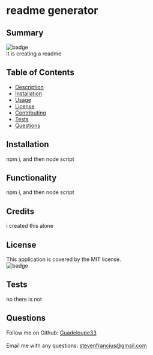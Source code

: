 

# readme generator

## Summary
![badge](https://img.shields.io/badge/license-MIT-blue)<br />
it is creating a readme 

## Table of Contents
- [Description](#description)
- [Installation](#installation)
- [Usage](#usage)
- [License](#license)
- [Contributing](#contributing)
- [Tests](#tests)
- [Questions](#questions)

## Installation
npm i, and then node script

## Functionality
npm i, and then node script

## Credits
i created this alone 

## License
This application is covered by the MIT license. 
<br />
![badge](https://img.shields.io/badge/license-MIT-blue)

## Tests
no there is not

## Questions
Follow me on Github: [Guadeloupe33](https://github.com/Guadeloupe33)
<br />
<br />
Email me with any questions: stevenfrancius@gmail.com
